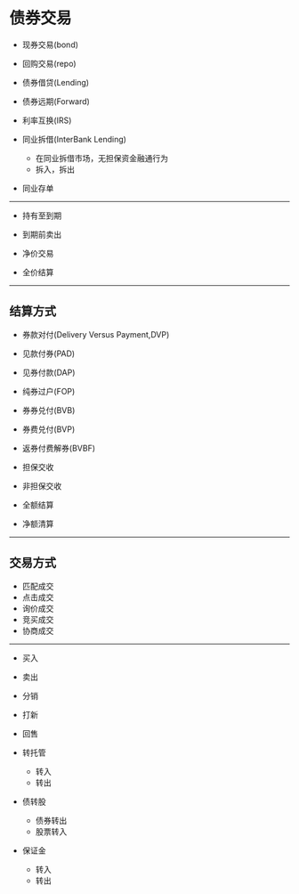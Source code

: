 # 债券交易

- 现券交易(bond)
- 回购交易(repo)
- 债券借贷(Lending)
- 债券远期(Forward)
- 利率互换(IRS)


- 同业拆借(InterBank Lending)
    - 在同业拆借市场，无担保资金融通行为
    - 拆入，拆出


- 同业存单

---

- 持有至到期
- 到期前卖出

- 净价交易
- 全价结算

---


## 结算方式
- 券款对付(Delivery Versus Payment,DVP)
- 见款付券(PAD)
- 见券付款(DAP)
- 纯券过户(FOP)

- 券券兑付(BVB)
- 券费兑付(BVP)
- 返券付费解券(BVBF)

- 担保交收
- 非担保交收

- 全额结算
- 净额清算

---
## 交易方式
- 匹配成交
- 点击成交
- 询价成交
- 竞买成交
- 协商成交


---

- 买入
- 卖出

- 分销
- 打新

- 回售

- 转托管
    - 转入
    - 转出


- 债转股
    - 债券转出
    - 股票转入

- 保证金
    - 转入
    - 转出





